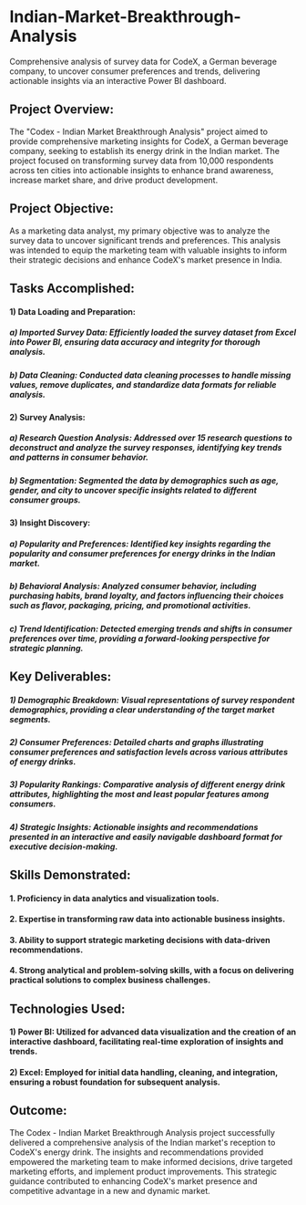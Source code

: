 # Indian-Market-Breakthrough-Analysis
Comprehensive analysis of survey data for CodeX, a German beverage company, to uncover consumer preferences and trends, delivering actionable insights via an interactive Power BI dashboard.

## Project Overview:
The "Codex - Indian Market Breakthrough Analysis" project aimed to provide comprehensive marketing insights for CodeX, a German beverage company, seeking to establish its energy drink in the Indian market. The project focused on transforming survey data from 10,000 respondents across ten cities into actionable insights to enhance brand awareness, increase market share, and drive product development.

## Project Objective:
As a marketing data analyst, my primary objective was to analyze the survey data to uncover significant trends and preferences. This analysis was intended to equip the marketing team with valuable insights to inform their strategic decisions and enhance CodeX's market presence in India.

## Tasks Accomplished:

#### 1) Data Loading and Preparation:
##### a) Imported Survey Data: Efficiently loaded the survey dataset from Excel into Power BI, ensuring data accuracy and integrity for thorough analysis.
##### b) Data Cleaning: Conducted data cleaning processes to handle missing values, remove duplicates, and standardize data formats for reliable analysis.

#### 2) Survey Analysis:
##### a) Research Question Analysis: Addressed over 15 research questions to deconstruct and analyze the survey responses, identifying key trends and patterns in consumer behavior.
##### b) Segmentation: Segmented the data by demographics such as age, gender, and city to uncover specific insights related to different consumer groups.

#### 3) Insight Discovery:
##### a) Popularity and Preferences: Identified key insights regarding the popularity and consumer preferences for energy drinks in the Indian market.
##### b) Behavioral Analysis: Analyzed consumer behavior, including purchasing habits, brand loyalty, and factors influencing their choices such as flavor, packaging, pricing, and promotional activities.
##### c) Trend Identification: Detected emerging trends and shifts in consumer preferences over time, providing a forward-looking perspective for strategic planning.

## Key Deliverables:

##### 1) Demographic Breakdown: Visual representations of survey respondent demographics, providing a clear understanding of the target market segments.
##### 2) Consumer Preferences: Detailed charts and graphs illustrating consumer preferences and satisfaction levels across various attributes of energy drinks.
##### 3) Popularity Rankings: Comparative analysis of different energy drink attributes, highlighting the most and least popular features among consumers.
##### 4) Strategic Insights: Actionable insights and recommendations presented in an interactive and easily navigable dashboard format for executive decision-making.

## Skills Demonstrated:
#### 1. Proficiency in data analytics and visualization tools.
#### 2. Expertise in transforming raw data into actionable business insights.
#### 3. Ability to support strategic marketing decisions with data-driven recommendations.
#### 4. Strong analytical and problem-solving skills, with a focus on delivering practical solutions to complex business challenges.

## Technologies Used:
#### 1) Power BI: Utilized for advanced data visualization and the creation of an interactive dashboard, facilitating real-time exploration of insights and trends.
#### 2) Excel: Employed for initial data handling, cleaning, and integration, ensuring a robust foundation for subsequent analysis.

## Outcome:
The Codex - Indian Market Breakthrough Analysis project successfully delivered a comprehensive analysis of the Indian market's reception to CodeX's energy drink. The insights and recommendations provided empowered the marketing team to make informed decisions, drive targeted marketing efforts, and implement product improvements. This strategic guidance contributed to enhancing CodeX's market presence and competitive advantage in a new and dynamic market.
